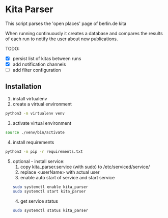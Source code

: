 # Kita Parser

This script parses the 'open places' page of berlin.de kita

When running continuously it creates a database and compares the results of each run to notify the user about new publications.

TODO:
- [x] persist list of kitas between runs
- [x] add notification channels
- [ ] add filter configuration

## Installation

1. install virtualenv 
2. create a virtual environment
```bash
python3 -m virtualenv venv
```
3. activate virtual environment 
```bash
source ./venv/bin/activate
```
4. install requirements
```bash
python3 -m pip -r requirements.txt
```
5. optional - install service: 
    1. copy kita_parser.service (with sudo) to /etc/serviced/service/
    2. replace \<userName\> with actual user
    3. enable auto start of service and start service
    ```bash
    sudo systemctl enable kita_parser
    sudo systemctl start kita_parser
    ```
    4. get service status 
    ```bash
    sudo systemctl status kita_parser
    ```
